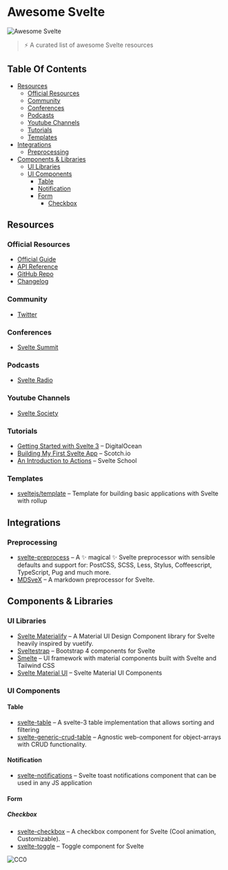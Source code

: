 # Awesome Svelte

![](https://cdn.rawgit.com/sindresorhus/awesome/d7305f38d29fed78fa85652e3a63e154dd8e8829/media/badge.svg "Awesome Svelte")

> ⚡ A curated list of awesome Svelte resources

## Table Of Contents

-   [Resources](#resources)
    -   [Official Resources](#official-resources)
    -   [Community](#community)
    -   [Conferences](#conferences)
    -   [Podcasts](#podcasts)
    -   [Youtube Channels](#youtube-channels)
    -   [Tutorials](#tutorials)
    -   [Templates](#templates)
-   [Integrations](#integrations)
    -   [Preprocessing](#preprocessing)
-   [Components & Libraries](#components--libraries)
    -   [UI Libraries](#ui-libraries)
    -   [UI Components](#ui-components)
        -   [Table](#table)
        -   [Notification](#notification)
        -   [Form](#form)
            -   [Checkbox](#checkbox)

## Resources

### Official Resources

-   [Official Guide](https://svelte.dev/tutorial)
-   [API Reference](https://svelte.dev/docs)
-   [GitHub Repo](https://github.com/sveltejs/svelte)
-   [Changelog](https://github.com/sveltejs/svelte/blob/master/CHANGELOG.md)

### Community

-   [Twitter](https://twitter.com/sveltejs)

### Conferences

-   [Svelte Summit](https://sveltesummit.com/)

### Podcasts

-   [Svelte Radio](https://www.svelteradio.com/)

### Youtube Channels

-   [Svelte Society](https://www.youtube.com/channel/UCZSr5B0l07JXK2FIeWA0-jw)

### Tutorials

-   [Getting Started with Svelte 3](https://www.digitalocean.com/community/tutorials/getting-started-with-svelte-3) – DigitalOcean
-   [Building My First Svelte App](https://scotch.io/tutorials/building-my-first-svelte-app-thoughts-and-impressions) – Scotch.io
-   [An Introduction to Actions](https://svelte.school/tutorials/introduction-to-actions) – Svelte School

### Templates

-   [sveltejs/template](https://github.com/sveltejs/template) – Template for building basic applications with Svelte with rollup

## Integrations

### Preprocessing

-   [svelte-preprocess](https://github.com/sveltejs/svelte-preprocess) – A ✨ magical ✨ Svelte preprocessor with sensible defaults and support for: PostCSS, SCSS, Less, Stylus, Coffeescript, TypeScript, Pug and much more.
-   [MDSveX](https://github.com/pngwn/MDsveX) – A markdown preprocessor for Svelte.

## Components & Libraries

### UI Libraries

-   [Svelte Materialify](https://github.com/TheComputerM/svelte-materialify) – A Material UI Design Component library for Svelte heavily inspired by vuetify.
-   [Sveltestrap](https://github.com/bestguy/sveltestrap) – Bootstrap 4 components for Svelte
-   [Smelte](https://github.com/matyunya/smelte) – UI framework with material components built with Svelte and Tailwind CSS
-   [Svelte Material UI](https://github.com/hperrin/svelte-material-ui) – Svelte Material UI Components

### UI Components

#### Table

-   [svelte-table](https://github.com/dasDaniel/svelte-table) – A svelte-3 table implementation that allows sorting and filtering
-   [svelte-generic-crud-table](https://github.com/ivosdc/svelte-generic-crud-table) – Agnostic web-component for object-arrays with CRUD functionality.

#### Notification

-   [svelte-notifications](https://github.com/beyonk-adventures/svelte-notifications) – Svelte toast notifications component that can be used in any JS application

#### Form

##### Checkbox

-   [svelte-checkbox](https://github.com/HosseinShabani/svelte-checkbox) – A checkbox component for Svelte (Cool animation, Customizable).
-   [svelte-toggle](https://github.com/beyonk-adventures/svelte-toggle) – Toggle component for Svelte

![](https://i.creativecommons.org/p/zero/1.0/88x31.png "CC0")
